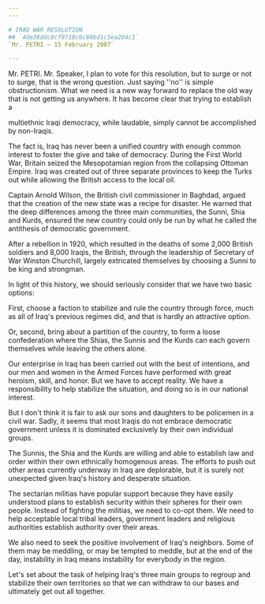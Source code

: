 ```yaml
---
---

# IRAQ WAR RESOLUTION
## `4de38ddc8cf9718c6c80bd1c3ea204c1`
`Mr. PETRI — 15 February 2007`

---
```



Mr. PETRI. Mr. Speaker, I plan to vote for this resolution, but to 
surge or not to surge, that is the wrong question. Just saying ''no'' 
is simple obstructionism. What we need is a new way forward to replace 
the old way that is not getting us anywhere. It has become clear that 
trying to establish a


multiethnic Iraqi democracy, while laudable, simply cannot be 
accomplished by non-Iraqis.

The fact is, Iraq has never been a unified country with enough common 
interest to foster the give and take of democracy. During the First 
World War, Britain seized the Mesopotamian region from the collapsing 
Ottoman Empire. Iraq was created out of three separate provinces to 
keep the Turks out while allowing the British access to the local oil.

Captain Arnold Wilson, the British civil commissioner in Baghdad, 
argued that the creation of the new state was a recipe for disaster. He 
warned that the deep differences among the three main communities, the 
Sunni, Shia and Kurds, ensured the new country could only be run by 
what he called the antithesis of democratic government.



After a rebellion in 1920, which resulted in the deaths of some 2,000 
British soldiers and 8,000 Iraqis, the British, through the leadership 
of Secretary of War Winston Churchill, largely extricated themselves by 
choosing a Sunni to be king and strongman.

In light of this history, we should seriously consider that we have 
two basic options:

First, choose a faction to stabilize and rule the country through 
force, much as all of Iraq's previous regimes did, and that is hardly 
an attractive option.

Or, second, bring about a partition of the country, to form a loose 
confederation where the Shias, the Sunnis and the Kurds can each govern 
themselves while leaving the others alone.

Our enterprise in Iraq has been carried out with the best of 
intentions, and our men and women in the Armed Forces have performed 
with great heroism, skill, and honor. But we have to accept reality. We 
have a responsibility to help stabilize the situation, and doing so is 
in our national interest.

But I don't think it is fair to ask our sons and daughters to be 
policemen in a civil war. Sadly, it seems that most Iraqis do not 
embrace democratic government unless it is dominated exclusively by 
their own individual groups.

The Sunnis, the Shia and the Kurds are willing and able to establish 
law and order within their own ethnically homogenous areas. The efforts 
to push out other areas currently underway in Iraq are deplorable, but 
it is surely not unexpected given Iraq's history and desperate 
situation.

The sectarian militias have popular support because they have easily 
understood plans to establish security within their spheres for their 
own people. Instead of fighting the militias, we need to co-opt them. 
We need to help acceptable local tribal leaders, government leaders and 
religious authorities establish authority over their areas.

We also need to seek the positive involvement of Iraq's neighbors. 
Some of them may be meddling, or may be tempted to meddle, but at the 
end of the day, instability in Iraq means instability for everybody in 
the region.

Let's set about the task of helping Iraq's three main groups to 
regroup and stabilize their own territories so that we can withdraw to 
our bases and ultimately get out all together.
